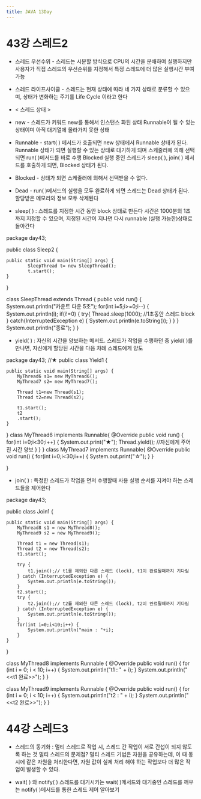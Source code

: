 ```yaml
---
title: JAVA 13Day
---
```



# 43강 스레드2

- 스레드 우선수위 - 스레드는 시분할 방식으로 CPU의 시간을 분배하여 실행하지만
사용자가 직접 스레드의 우선순위를 지정해서 특정 스레드에 더 많은 실행시간 부여 가능

- 스레드 라이프사이클 - 스레드는 현재 상태에 따라 네 가지 상태로 분류할 수 있으며,
상태가 변화하는 주기를 Life Cycle 이라고 한다

- < 스레드 상태 >

- new -
스레드가 키워드 new를 통해서 인스턴스 화된 상태
Runnable이 될 수 있는 상태이며 아직 대기열에 올라가지 못한 상태
- Runnable -
start( ) 메서드가 호출되면 new 상태에서 Runnable 상태가 된다.
Runnable 상태가 되면 실행할 수 있는 상태로 대기하게 되며 스케줄러에 의해
선택되면 run( )메서드를 바로 수행
Blocked 실행 중인 스레드가 sleep( ), join( ) 메서드를 호출하게 되면, Blocked 상태가 된다.
- Blocked - 상태가 되면 스케줄러에 의해서 선택받을 수 없다.
- Dead -  run( )메서드의 실행을 모두 완료하게 되면 스레드는 Dead 상태가 된다.
할당받은 메모리와 정보 모두 삭제된다

- sleep( )
: 스레드를 지정한 시간 동안 block 상태로 만든다
시간은 1000분의 1초 까지 지정할 수 있으며, 지정된 시간이 지나면 다시 runnable (실행 가능한)상태로 돌아간다

package day43;

public class Sleep2 {
	
	public static void main(String[] args) {
			SleepThread t= new SleepThread();
			t.start();
	}
}

class SleepThread extends Thread {
	public void run() {
		System.out.println("카운트 다운 5초");
		for(int i=5;i>=0;i--) {
			System.out.println(i);
			if(i!=0) {
				try{
					Thread.sleep(1000); //1초동안 스레드 block
				}
				catch(InterruptedException e) {
					System.out.println(e.toString());
				}
			}
		}
		System.out.println("종료");
	}
}





- yield( )
: 자신의 시간을 양보하는 메서드.
스레드가 작업을 수행하던 중 yield( )를 만나면, 자신에게 할당된 시간을 다음 차례 스레드에게 양도

package day43;
//★
public class Yield1 {
	
	public static void main(String[] args) {
		MyThread6 s1= new MyThread6();
		MyThread7 s2= new MyThread7();
		
		Thread t1=new Thread(s1);
		Thread t2=new Thread(s2);
		
		t1.start();
		t2
		.start();
	}
}
class MyThread6 implements Runnable{
	@Override
	public void run() {
		for(int i=0;i<30;i++) {
			System.out.print("★");
			Thread.yield(); //자신에게 주어진 시간 양보
		}
	}
}
class MyThread7 implements Runnable{
	@Override
	public void run() {
		for(int i=0;i<30;i++) {
			System.out.print("☆");
		}
	}	
	
}




- join( ) : 특정한 스레드가 작업을 먼저 수행할때 사용 실행 순서를 지켜야 하는 스레드들을 제어한다

package day43;

public class Join1 {
	
	public static void main(String[] args) {
		MyThread8 s1 = new MyThread8();
		MyThread9 s2 = new MyThread9();

		Thread t1 = new Thread(s1);
		Thread t2 = new Thread(s2);
		t1.start();

		try {
			t1.join();// t1를 제외한 다른 스레드 (lock), t1이 완료될때까지 기다림
		} catch (InterruptedException e) {
			System.out.println(e.toString());
		}
		t2.start();
		try {
			t2.join();// t2를 제외한 다른 스레드 (lock), t2이 완료될때까지 기다림
		} catch (InterruptedException e) {
			System.out.println(e.toString());
		}
		for(int i=0;i<10;i++) {
			System.out.println("main : "+i);
		}
	}
}

class MyThread8 implements Runnable {
	@Override
	public void run() {
		for (int i = 0; i < 10; i++) {
			System.out.println("t1 : " + i);
		}
		System.out.println("<<t1 완료>>");
	}
}

class MyThread9 implements Runnable {
	@Override
	public void run() {
		for (int i = 0; i < 10; i++) {
			System.out.println("t2 : " + i);
		}
		System.out.println("<<t2 완료>>");
	}
}


# 44강 스레드3

- 스레드의 동기화
: 멀티 스레드로 작업 시, 스레드 간 작업이 서로 간섭이 되지 않도록 하는 것
멀티 스레드의 문제점?
멀티 스레드 기법은 자원을 공유하는데, 이 때 동시에 같은 자원을 처리한다면,
자원 값이 실제 처리 해야 하는 작업보다 더 많은 작업이 발생할 수 있다.


- wait( ) 와 notify( )
스레드를 대기시키는 wait( )메서드와 대기중인 스레드를 깨우는 notify( )메서드를
통한 스레드 제어 알아보기



